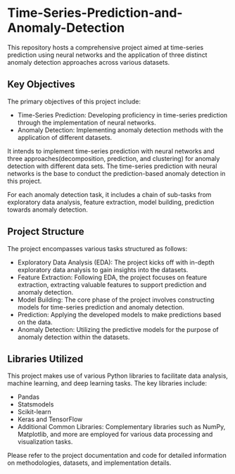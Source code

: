 # Time-Series-Prediction-and-Anomaly-Detection
This repository hosts a comprehensive project aimed at time-series prediction using neural networks and the application of three distinct anomaly detection approaches across various datasets.

## Key Objectives

The primary objectives of this project include:

- Time-Series Prediction: Developing proficiency in time-series prediction through the implementation of neural networks.
- Anomaly Detection: Implementing anomaly detection methods with the application of different datasets.

It intends to implement time-series prediction with neural networks and three approaches(decomposition, prediction, and clustering) for anomaly detection with different data sets. The time-series prediction with neural networks is the base to conduct the prediction-based anomaly detection in this project.

For each anomaly detection task, it includes a chain of sub-tasks from exploratory data analysis, feature extraction, model building, prediction towards anomaly detection.

## Project Structure

The project encompasses various tasks structured as follows:

- Exploratory Data Analysis (EDA): The project kicks off with in-depth exploratory data analysis to gain insights into the datasets.
- Feature Extraction: Following EDA, the project focuses on feature extraction, extracting valuable features to support prediction and anomaly detection.
- Model Building: The core phase of the project involves constructing models for time-series prediction and anomaly detection.
- Prediction: Applying the developed models to make predictions based on the data.
- Anomaly Detection: Utilizing the predictive models for the purpose of anomaly detection within the datasets.

## Libraries Utilized

This project makes use of various Python libraries to facilitate data analysis, machine learning, and deep learning tasks. The key libraries include:

- Pandas
- Statsmodels
- Scikit-learn
- Keras and TensorFlow
- Additional Common Libraries: Complementary libraries such as NumPy, Matplotlib, and more are employed for various data processing and visualization tasks.

  
Please refer to the project documentation and code for detailed information on methodologies, datasets, and implementation details.
